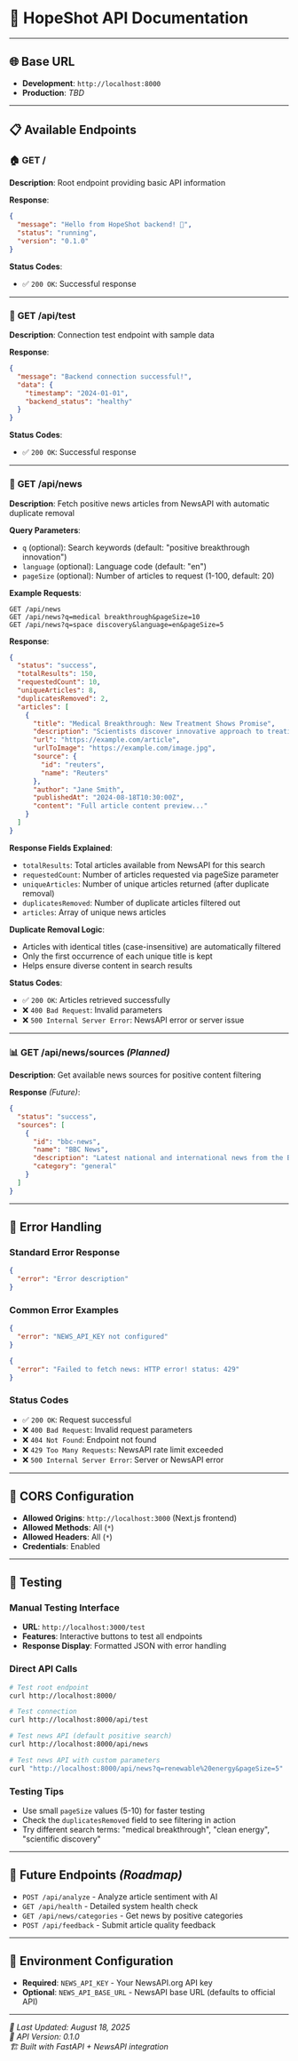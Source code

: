 # 🚀 HopeShot API Documentation

---

## 🌐 **Base URL**
- **Development**: `http://localhost:8000`
- **Production**: *TBD*

---

## 📋 **Available Endpoints**

### 🏠 **GET /** 
**Description**: Root endpoint providing basic API information

**Response**:
```json
{
  "message": "Hello from HopeShot backend! 🌟",
  "status": "running",
  "version": "0.1.0"
}
```

**Status Codes**:
- ✅ `200 OK`: Successful response

---

### 🧪 **GET /api/test**
**Description**: Connection test endpoint with sample data

**Response**:
```json
{
  "message": "Backend connection successful!",
  "data": {
    "timestamp": "2024-01-01",
    "backend_status": "healthy"
  }
}
```

**Status Codes**:
- ✅ `200 OK`: Successful response

---

### 📰 **GET /api/news**
**Description**: Fetch positive news articles from NewsAPI with automatic duplicate removal

**Query Parameters**:
- `q` (optional): Search keywords (default: "positive breakthrough innovation")
- `language` (optional): Language code (default: "en")  
- `pageSize` (optional): Number of articles to request (1-100, default: 20)

**Example Requests**:
```
GET /api/news
GET /api/news?q=medical breakthrough&pageSize=10
GET /api/news?q=space discovery&language=en&pageSize=5
```

**Response**:
```json
{
  "status": "success",
  "totalResults": 150,
  "requestedCount": 10,
  "uniqueArticles": 8,
  "duplicatesRemoved": 2,
  "articles": [
    {
      "title": "Medical Breakthrough: New Treatment Shows Promise",
      "description": "Scientists discover innovative approach to treating...",
      "url": "https://example.com/article",
      "urlToImage": "https://example.com/image.jpg",
      "source": {
        "id": "reuters",
        "name": "Reuters"
      },
      "author": "Jane Smith",
      "publishedAt": "2024-08-18T10:30:00Z",
      "content": "Full article content preview..."
    }
  ]
}
```

**Response Fields Explained**:
- `totalResults`: Total articles available from NewsAPI for this search
- `requestedCount`: Number of articles requested via pageSize parameter
- `uniqueArticles`: Number of unique articles returned (after duplicate removal)
- `duplicatesRemoved`: Number of duplicate articles filtered out
- `articles`: Array of unique news articles

**Duplicate Removal Logic**:
- Articles with identical titles (case-insensitive) are automatically filtered
- Only the first occurrence of each unique title is kept
- Helps ensure diverse content in search results

**Status Codes**:
- ✅ `200 OK`: Articles retrieved successfully
- ❌ `400 Bad Request`: Invalid parameters
- ❌ `500 Internal Server Error`: NewsAPI error or server issue

---

### 📊 **GET /api/news/sources** *(Planned)*
**Description**: Get available news sources for positive content filtering

**Response** *(Future)*:
```json
{
  "status": "success", 
  "sources": [
    {
      "id": "bbc-news",
      "name": "BBC News",
      "description": "Latest national and international news from the BBC",
      "category": "general"
    }
  ]
}
```

---

## 🚨 **Error Handling**

### Standard Error Response
```json
{
  "error": "Error description"
}
```

### Common Error Examples
```json
{
  "error": "NEWS_API_KEY not configured"
}
```

```json
{
  "error": "Failed to fetch news: HTTP error! status: 429"
}
```

### Status Codes
- ✅ `200 OK`: Request successful
- ❌ `400 Bad Request`: Invalid request parameters
- ❌ `404 Not Found`: Endpoint not found
- ❌ `429 Too Many Requests`: NewsAPI rate limit exceeded
- ❌ `500 Internal Server Error`: Server or NewsAPI error

---

## 🔧 **CORS Configuration**
- **Allowed Origins**: `http://localhost:3000` (Next.js frontend)
- **Allowed Methods**: All (`*`)
- **Allowed Headers**: All (`*`)
- **Credentials**: Enabled

---

## 🧪 **Testing**

### Manual Testing Interface
- **URL**: `http://localhost:3000/test`
- **Features**: Interactive buttons to test all endpoints
- **Response Display**: Formatted JSON with error handling

### Direct API Calls
```bash
# Test root endpoint
curl http://localhost:8000/

# Test connection
curl http://localhost:8000/api/test

# Test news API (default positive search)
curl http://localhost:8000/api/news

# Test news API with custom parameters
curl "http://localhost:8000/api/news?q=renewable%20energy&pageSize=5"
```

### Testing Tips
- Use small `pageSize` values (5-10) for faster testing
- Check the `duplicatesRemoved` field to see filtering in action
- Try different search terms: "medical breakthrough", "clean energy", "scientific discovery"

---

## 🚀 **Future Endpoints** *(Roadmap)*
- `POST /api/analyze` - Analyze article sentiment with AI
- `GET /api/health` - Detailed system health check
- `GET /api/news/categories` - Get news by positive categories
- `POST /api/feedback` - Submit article quality feedback

---

## 🔑 **Environment Configuration**
- **Required**: `NEWS_API_KEY` - Your NewsAPI.org API key
- **Optional**: `NEWS_API_BASE_URL` - NewsAPI base URL (defaults to official API)

---

*📅 Last Updated: August 18, 2025*  
*🔢 API Version: 0.1.0*  
*🏗️ Built with FastAPI + NewsAPI integration*